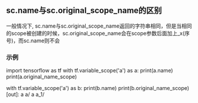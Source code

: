 ## sc.name与sc.original_scope_name的区别
  一般情况下, sc.name与sc.original_scope_name返回的字符串相同，但是当相同的scope被创建的时候，sc.original_scope_name会在scope参数后面加上_x(序号)，而sc.name则不会
### 示例
import tensorflow as tf
with tf.variable_scope('a') as a:
    print(a.name)
    print(a.original_name_scope)

with tf.variable_scope('a') as b:
    print(b.name)
    print(b.original_name_scope)
[out]:
a
a/
a
a_1/
